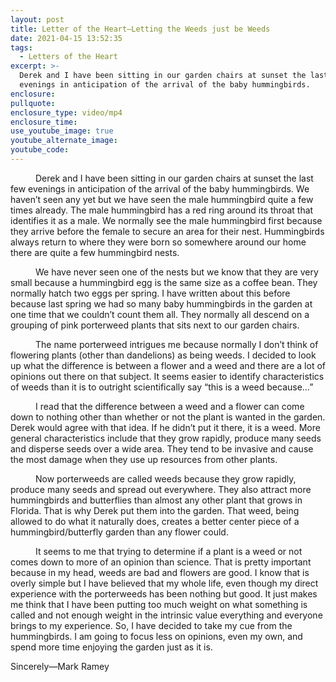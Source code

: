 ```yaml
---
layout: post
title: Letter of the Heart—Letting the Weeds just be Weeds
date: 2021-04-15 13:52:35
tags:
  - Letters of the Heart
excerpt: >-
  Derek and I have been sitting in our garden chairs at sunset the last few
  evenings in anticipation of the arrival of the baby hummingbirds.
enclosure:
pullquote:
enclosure_type: video/mp4
enclosure_time:
use_youtube_image: true
youtube_alternate_image:
youtube_code:
---
```


<p style="text-indent: 40px;">Derek and I have been sitting in our garden chairs at sunset the last few evenings in anticipation of the arrival of the baby hummingbirds. We haven’t seen any yet but we have seen the male hummingbird quite a few times already. The male hummingbird has a red ring around its throat that identifies it as a male. We normally see the male hummingbird first because they arrive before the female to secure an area for their nest. Hummingbirds always return to where they were born so somewhere around our home there are quite a few hummingbird nests.</p>

<p style="text-indent: 40px;">We have never seen one of the nests but we know that they are very small because a hummingbird egg is the same size as a coffee bean. They normally hatch two eggs per spring. I have written about this before because last spring we had so many baby hummingbirds in the garden at one time that we couldn’t count them all. They normally all descend on a grouping of pink porterweed plants that sits next to our garden chairs.</p>

<p style="text-indent: 40px;">The name porterweed intrigues me because normally I don’t think of flowering plants (other than dandelions) as being weeds. I decided to look up what the difference is between a flower and a weed and there are a lot of opinions out there on that subject. It seems easier to identify characteristics of weeds than it is to outright scientifically say “this is a weed because…”</p>

<p style="text-indent: 40px;">I read that the difference between a weed and a flower can come down to nothing other than whether or not the plant is wanted in the garden. Derek would agree with that idea. If he didn’t put it there, it is a weed. More general characteristics include that they grow rapidly, produce many seeds and disperse seeds over a wide area. They tend to be invasive and cause the most damage when they use up resources from other plants.</p>

<p style="text-indent: 40px;">Now porterweeds are called weeds because they grow rapidly, produce many seeds and spread out everywhere. They also attract more hummingbirds and butterflies than almost any other plant that grows in Florida. That is why Derek put them into the garden. That weed, being allowed to do what it naturally does, creates a better center piece of a hummingbird/butterfly garden than any flower could.</p>

<p style="text-indent: 40px;">It seems to me that trying to determine if a plant is a weed or not comes down to more of an opinion than science. That is pretty important because in my head, weeds are bad and flowers are good. I know that is overly simple but I have believed that my whole life, even though my direct experience with the porterweeds has been nothing but good. It just makes me think that I have been putting too much weight on what something is called and not enough weight in the intrinsic value everything and everyone brings to my experience. So, I have decided to take my cue from the hummingbirds. I am going to focus less on opinions, even my own, and spend more time enjoying the garden just as it is.</p>

Sincerely—Mark Ramey
